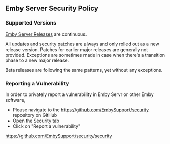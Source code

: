 ## Emby Server Security Policy

### Supported Versions

[Emby Server Releases](https://github.com/MediaBrowser/Emby.Releases/releases) are continuous. 

All updates and security patches are always and only rolled out as a new release version.
Patches for earlier major releases are generally not provided. Exceptions are sometimes made in case when there's a transition phase to a new major release.

Beta releases are following the same patterns, yet without any exceptions.


### Reporting a Vulnerability

In order to privately report a vulnerability in Emby Servr or other Emby software, 

- Please navigate to the https://github.com/EmbySupport/security repository on GitHub
- Open the Security tab
- Click on "Report a vulnerability"

https://github.com/EmbySupport/security/security

